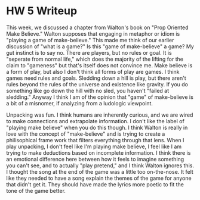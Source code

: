 # HW 5 Writeup

This week, we discussed a chapter from Walton's book on "Prop Oriented Make Believe." Walton supposes that engaging in metaphor or idiom is "playing a game of make-believe." This made me think of our earlier discussion of "what is a game?" Is this "game of make-believe" a game? My gut instinct is to say no. There are players, but no rules or goal. It is "seperate from normal life," which does the majority of the lifting for the claim to "gameness" but that's itself does not convince me. Make believe is a form of play, but also I don't think all forms of play are games. I think games need rules and goals. Sledding down a hill is play, but there aren't rules beyond the rules of the universe and existence like gravity. If you do something like go down the hill with no sled, you haven't "failed at sledding." Anyway I think I am of the opinion that "game" of make-believe is a bit of a misnomer, if analyzing from a ludologic viewpoint.

Unpacking was fun. I think humans are inherently curious, and we are wired to make connections and extrapolate information. I don't like the label of "playing make believe" when you do this though. I think Walton is really in love with the concept of "make-believe" and is trying to create a philisophical frame work that filters everything through that lens. When I play unpacking, I don't feel like I'm playing make believe, I feel like I am trying to make deductions based on incomplete information. I think there is an emotional difference here between how it feels to imagine something you can't see, and to actually "play pretend," and I think Walton ignores this. I thought the song at the end of the game was a little too on-the-nose. It felt like they needed to have a song explain the themes of the game for anyone that didn't get it. They should have made the lyrics more poetic to fit the tone of the game better.
